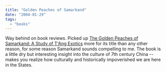 ```yaml
---
title: "Golden Peaches of Samarkand"
date: "2004-01-29"
tags: 
  - "books"
---
```


Way behind on book reviews. Picked up [The Golden Peaches of Samarkand: A Study of T'Ang Exotics](http://www.amazon.com/exec/obidos/tg/detail/-/0520054628/qid=1075438597//ref=sr_8_xs_ap_i13_xgl14/104-0807987-2027925?v=glance&s=books&n=507846 "Amazon.com: Books: The Golden Peaches of Samarkand: A Study of T'Ang Exotics") more for its title than any other reason, for some reason Samarkand sounds compelling to me. The book is a little dry but interesting insight into the culture of 7th century China -- makes you realize how culturally and historically impoverished we are here in the States.

